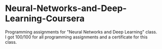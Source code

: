 # Neural-Networks-and-Deep-Learning-Coursera

Programming assignments for "Neural Networks and Deep Learning" class. I got 100/100 for all programming assignments and a certificate for this class.
